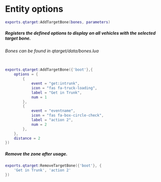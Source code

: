# Entity options
```lua
exports.qtarget:AddTargetBone(bones, parameters)
```
##### Registers the defined options to display on all vehicles with the selected target bone.
###### Bones can be found in qtarget/data/bones.lua

```lua

exports.qtarget:AddTargetBone({'boot'},{
	options = {
		{
			event = "get:intrunk",
			icon = "fas fa-truck-loading",
			label = "Get in Trunk",
			num = 1
		},
		{
			event = "eventname",
			icon = "fas fa-box-circle-check",
			label = "action 2",
			num = 2
		},
	},
	distance = 2
})
```
##### Remove the zone after usage.

```lua
exports.qtarget:RemoveTargetBone({'boot'}, {
    'Get in Trunk', 'action 2'
})
```